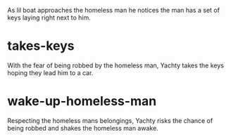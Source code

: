 As lil boat approaches the homeless man he notices the man has a set of keys laying right next to him.

# takes-keys
With the fear of being robbed by the homeless man, Yachty takes the keys hoping they lead him to a car.

# wake-up-homeless-man
Respecting the homeless mans belongings, Yachty risks the chance of being robbed and shakes the homeless man awake.
